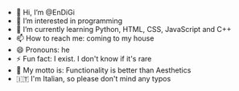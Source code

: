 - 👋 Hi, I’m @EnDiGi
- 👀 I’m interested in programming 
- 🌱 I’m currently learning Python, HTML, CSS, JavaScript and C++
- 📫 How to reach me: coming to my house
- 😄 Pronouns: he
- ⚡ Fun fact: I exist. I don't know if it's rare
- 📢 My motto is: Functionality is better than Aesthetics
- 🇮🇹 I'm Italian, so please don't mind any typos

<!---
EnDiGi/EnDiGi is a ✨ special ✨ repository because its `README.md` (this file) appears on your GitHub profile.
You can click the Preview link to take a look at your changes.
--->
